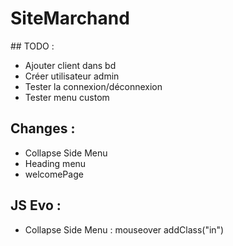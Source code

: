# SiteMarchand

## TODO : 
* Ajouter client dans bd
* Créer utilisateur admin
* Tester la connexion/déconnexion
* Tester menu custom 

## Changes :
* Collapse Side Menu
* Heading menu
* welcomePage

## JS Evo :
* Collapse Side Menu : mouseover addClass("in")